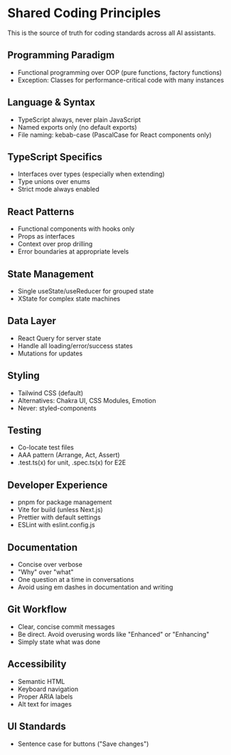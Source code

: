 # Shared Coding Principles

This is the source of truth for coding standards across all AI assistants.

## Programming Paradigm
- Functional programming over OOP (pure functions, factory functions)
- Exception: Classes for performance-critical code with many instances

## Language & Syntax
- TypeScript always, never plain JavaScript
- Named exports only (no default exports)
- File naming: kebab-case (PascalCase for React components only)

## TypeScript Specifics
- Interfaces over types (especially when extending)
- Type unions over enums
- Strict mode always enabled

## React Patterns
- Functional components with hooks only
- Props as interfaces
- Context over prop drilling
- Error boundaries at appropriate levels

## State Management
- Single useState/useReducer for grouped state
- XState for complex state machines

## Data Layer
- React Query for server state
- Handle all loading/error/success states
- Mutations for updates

## Styling
- Tailwind CSS (default)
- Alternatives: Chakra UI, CSS Modules, Emotion
- Never: styled-components

## Testing
- Co-locate test files
- AAA pattern (Arrange, Act, Assert)
- .test.ts(x) for unit, .spec.ts(x) for E2E

## Developer Experience
- pnpm for package management
- Vite for build (unless Next.js)
- Prettier with default settings
- ESLint with eslint.config.js

## Documentation
- Concise over verbose
- "Why" over "what"
- One question at a time in conversations
- Avoid using em dashes in documentation and writing

## Git Workflow
- Clear, concise commit messages
- Be direct. Avoid overusing words like "Enhanced" or "Enhancing"
- Simply state what was done

## Accessibility
- Semantic HTML
- Keyboard navigation
- Proper ARIA labels
- Alt text for images

## UI Standards
- Sentence case for buttons ("Save changes")
